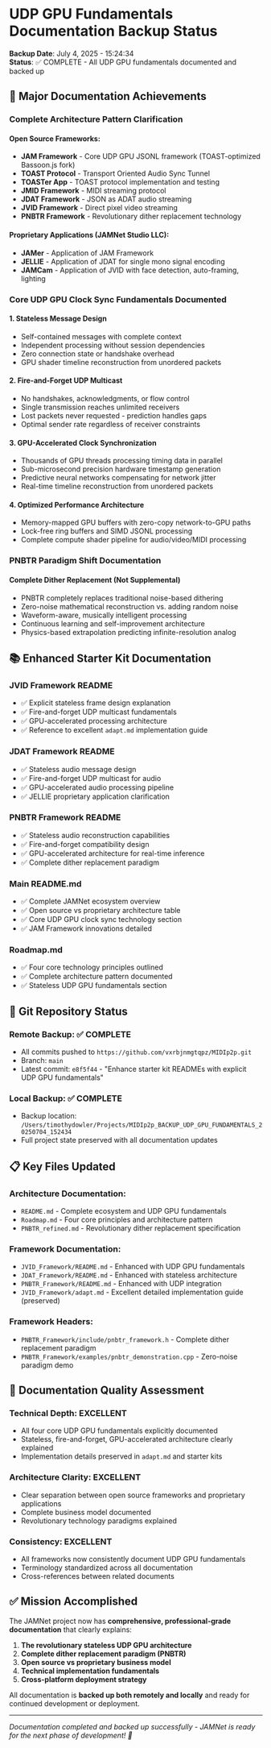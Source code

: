 # UDP GPU Fundamentals Documentation Backup Status

**Backup Date**: July 4, 2025 - 15:24:34  
**Status**: ✅ COMPLETE - All UDP GPU fundamentals documented and backed up

## 🎯 Major Documentation Achievements

### **Complete Architecture Pattern Clarification**

#### **Open Source Frameworks:**
- **JAM Framework** - Core UDP GPU JSONL framework (TOAST-optimized Bassoon.js fork)
- **TOAST Protocol** - Transport Oriented Audio Sync Tunnel
- **TOASTer App** - TOAST protocol implementation and testing
- **JMID Framework** - MIDI streaming protocol  
- **JDAT Framework** - JSON as ADAT audio streaming
- **JVID Framework** - Direct pixel video streaming
- **PNBTR Framework** - Revolutionary dither replacement technology

#### **Proprietary Applications (JAMNet Studio LLC):**
- **JAMer** - Application of JAM Framework
- **JELLIE** - Application of JDAT for single mono signal encoding
- **JAMCam** - Application of JVID with face detection, auto-framing, lighting

### **Core UDP GPU Clock Sync Fundamentals Documented**

#### **1. Stateless Message Design**
- Self-contained messages with complete context
- Independent processing without session dependencies
- Zero connection state or handshake overhead
- GPU shader timeline reconstruction from unordered packets

#### **2. Fire-and-Forget UDP Multicast**
- No handshakes, acknowledgments, or flow control
- Single transmission reaches unlimited receivers
- Lost packets never requested - prediction handles gaps
- Optimal sender rate regardless of receiver constraints

#### **3. GPU-Accelerated Clock Synchronization**
- Thousands of GPU threads processing timing data in parallel
- Sub-microsecond precision hardware timestamp generation
- Predictive neural networks compensating for network jitter
- Real-time timeline reconstruction from unordered packets

#### **4. Optimized Performance Architecture**
- Memory-mapped GPU buffers with zero-copy network-to-GPU paths
- Lock-free ring buffers and SIMD JSONL processing
- Complete compute shader pipeline for audio/video/MIDI processing

### **PNBTR Paradigm Shift Documentation**

#### **Complete Dither Replacement (Not Supplemental)**
- PNBTR completely replaces traditional noise-based dithering
- Zero-noise mathematical reconstruction vs. adding random noise
- Waveform-aware, musically intelligent processing
- Continuous learning and self-improvement architecture
- Physics-based extrapolation predicting infinite-resolution analog

## 📚 Enhanced Starter Kit Documentation

### **JVID Framework README**
- ✅ Explicit stateless frame design explanation
- ✅ Fire-and-forget UDP multicast fundamentals
- ✅ GPU-accelerated processing architecture
- ✅ Reference to excellent `adapt.md` implementation guide

### **JDAT Framework README**
- ✅ Stateless audio message design
- ✅ Fire-and-forget UDP multicast for audio
- ✅ GPU-accelerated audio processing pipeline
- ✅ JELLIE proprietary application clarification

### **PNBTR Framework README**
- ✅ Stateless audio reconstruction capabilities
- ✅ Fire-and-forget compatibility design
- ✅ GPU-accelerated architecture for real-time inference
- ✅ Complete dither replacement paradigm

### **Main README.md**
- ✅ Complete JAMNet ecosystem overview
- ✅ Open source vs proprietary architecture table
- ✅ Core UDP GPU clock sync technology section
- ✅ JAM Framework innovations detailed

### **Roadmap.md**
- ✅ Four core technology principles outlined
- ✅ Complete architecture pattern documented
- ✅ Stateless UDP GPU fundamentals section

## 🔄 Git Repository Status

### **Remote Backup**: ✅ COMPLETE
- All commits pushed to `https://github.com/vxrbjnmgtqpz/MIDIp2p.git`
- Branch: `main`
- Latest commit: `e8f5f44` - "Enhance starter kit READMEs with explicit UDP GPU fundamentals"

### **Local Backup**: ✅ COMPLETE
- Backup location: `/Users/timothydowler/Projects/MIDIp2p_BACKUP_UDP_GPU_FUNDAMENTALS_20250704_152434`
- Full project state preserved with all documentation updates

## 📋 Key Files Updated

### **Architecture Documentation:**
- `README.md` - Complete ecosystem and UDP GPU fundamentals
- `Roadmap.md` - Four core principles and architecture pattern
- `PNBTR_refined.md` - Revolutionary dither replacement specification

### **Framework Documentation:**
- `JVID_Framework/README.md` - Enhanced with UDP GPU fundamentals
- `JDAT_Framework/README.md` - Enhanced with stateless architecture
- `PNBTR_Framework/README.md` - Enhanced with UDP integration
- `JVID_Framework/adapt.md` - Excellent detailed implementation guide (preserved)

### **Framework Headers:**
- `PNBTR_Framework/include/pnbtr_framework.h` - Complete dither replacement paradigm
- `PNBTR_Framework/examples/pnbtr_demonstration.cpp` - Zero-noise paradigm demo

## 🎯 Documentation Quality Assessment

### **Technical Depth**: EXCELLENT
- All four core UDP GPU fundamentals explicitly documented
- Stateless, fire-and-forget, GPU-accelerated architecture clearly explained
- Implementation details preserved in `adapt.md` and starter kits

### **Architecture Clarity**: EXCELLENT  
- Clear separation between open source frameworks and proprietary applications
- Complete business model documented
- Revolutionary technology paradigms explained

### **Consistency**: EXCELLENT
- All frameworks now consistently document UDP GPU fundamentals
- Terminology standardized across all documentation
- Cross-references between related documents

## ✅ Mission Accomplished

The JAMNet project now has **comprehensive, professional-grade documentation** that clearly explains:

1. **The revolutionary stateless UDP GPU architecture**
2. **Complete dither replacement paradigm (PNBTR)**
3. **Open source vs proprietary business model**
4. **Technical implementation fundamentals**
5. **Cross-platform deployment strategy**

All documentation is **backed up both remotely and locally** and ready for continued development or deployment.

---

*Documentation completed and backed up successfully - JAMNet is ready for the next phase of development! 🚀*
